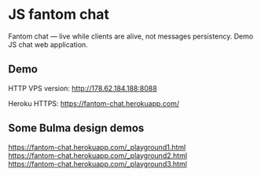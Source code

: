 # JS fantom chat
Fantom chat — live while clients are alive, not messages persistency. Demo JS chat web application. 

## Demo

HTTP VPS version: http://178.62.184.188:8088

Heroku HTTPS: https://fantom-chat.herokuapp.com/


## Some Bulma design demos

https://fantom-chat.herokuapp.com/_playground1.html  
https://fantom-chat.herokuapp.com/_playground2.html  
https://fantom-chat.herokuapp.com/_playground3.html  


